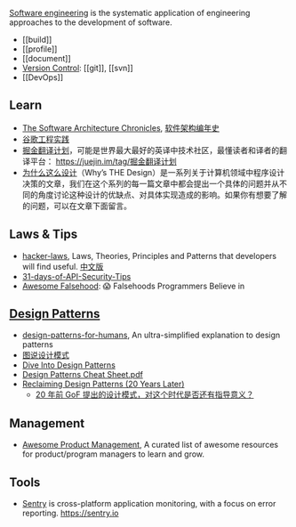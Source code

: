 [Software engineering](https://en.wikipedia.org/wiki/Software_engineering) is the systematic application of engineering approaches to the development of software.

- [[build]]
- [[profile]]
- [[document]]
- [Version Control](https://en.wikipedia.org/wiki/Version_control): [[git]], [[svn]]
- [[DevOps]]



## Learn
- [The Software Architecture Chronicles](https://herbertograca.com/2017/07/03/the-software-architecture-chronicles/), [软件架构编年史](https://www.jianshu.com/p/b477b2cc6cfa)
- [谷歌工程实践](https://github.com/xindoo/eng-practices-cn)
- [掘金翻译计划](https://github.com/xitu/gold-miner)，可能是世界最大最好的英译中技术社区，最懂读者和译者的翻译平台： https://juejin.im/tag/掘金翻译计划
- [为什么这么设计](https://draveness.me/whys-the-design/)（Why’s THE Design）是一系列关于计算机领域中程序设计决策的文章，我们在这个系列的每一篇文章中都会提出一个具体的问题并从不同的角度讨论这种设计的优缺点、对具体实现造成的影响。如果你有想要了解的问题，可以在文章下面留言。



## Laws & Tips
- [hacker-laws](https://github.com/dwmkerr/hacker-laws), Laws, Theories, Principles and Patterns that developers will find useful. [中文版](https://github.com/nusr/hacker-laws-zh)
- [31-days-of-API-Security-Tips](https://github.com/smodnix/31-days-of-API-Security-Tips)
- [Awesome Falsehood](https://github.com/kdeldycke/awesome-falsehood): 😱 Falsehoods Programmers Believe in



## [Design Patterns](https://en.wikipedia.org/wiki/Software_design_pattern)
- [design-patterns-for-humans](https://github.com/kamranahmedse/design-patterns-for-humans), An ultra-simplified explanation to design patterns
- [图说设计模式](https://github.com/me115/design_patterns)
- [Dive Into Design Patterns](https://refactoring.guru/design-patterns)
- [Design Patterns Cheat Sheet.pdf](http://www.lug.or.kr/files/cheat_sheet/design_pattern_cheatsheet_v1.pdf)
- [Reclaiming Design Patterns (20 Years Later)](http://blogs.tedneward.com/post/reclaiming-design-patterns/)
  - [20 年前 GoF 提出的设计模式，对这个时代是否还有指导意义？](https://www.infoq.cn/article/design-patterns-proposed-by-gof-20-years-ago)



## Management
- [Awesome Product Management](https://github.com/dend/awesome-product-management), A curated list of awesome resources for product/program managers to learn and grow.



## Tools
- [Sentry](https://github.com/getsentry/sentry) is cross-platform application monitoring, with a focus on error reporting. https://sentry.io

